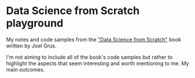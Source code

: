 # Data Science from Scratch playground
My notes and code samples from the ["Data Science from Scratch"](https://www.amazon.co.uk/Data-Science-Scratch-Principles-Python/dp/149190142X) book written by Joel Grus.

I'm not aiming to include all of the book's code samples but rather to highlight the aspects that seem interesting and worth mentioning to me. My main outcomes.
